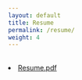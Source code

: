 ```yaml
---
layout: default
title: Resume
permalink: /resume/
weight: 4
---
```


<br>
<li class="inline-block">
  <a
    target="_blank"
    class="align-middle link-primary mr-2 mr-lg-0 ml-lg-2"
    href="/assets/RESUME_JZ.pdf"
    >Resume.pdf</a
  >
</li>
<br>
<object data="{{ site.url }}{{ site.baseurl }}/assets/MJ_Nel_CV.pdf" width="1200" height="1200" type="application/pdf"></object>
